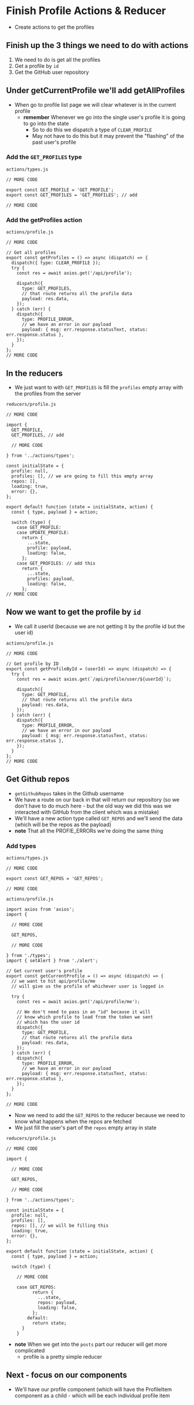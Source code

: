 # Finish Profile Actions & Reducer
* Create actions to get the profiles

## Finish up the 3 things we need to do with actions
1. We need to do is get all the profiles
2. Get a profile by `id`
3. Get the GitHub user repository

## Under getCurrentProfile we'll add getAllProfiles
* When go to profile list page we will clear whatever is in the current profile
    - **remember** Whenever we go into the single user's profile it is going to go into the state
        + So to do this we dispatch a type of `CLEAR_PROFILE`
        + May not have to do this but it may prevent the "flashing" of the past user's profile

### Add the `GET_PROFILES` type
`actions/types.js`

```
// MORE CODE

export const GET_PROFILE = 'GET_PROFILE';
export const GET_PROFILES = 'GET_PROFILES'; // add

// MORE CODE
```

### Add the getProfiles action
`actions/profile.js`

```
// MORE CODE

// Get all profiles
export const getProfiles = () => async (dispatch) => {
  dispatch({ type: CLEAR_PROFILE });
  try {
    const res = await axios.get('/api/profile');

    dispatch({
      type: GET_PROFILES,
      // that route returns all the profile data
      payload: res.data,
    });
  } catch (err) {
    dispatch({
      type: PROFILE_ERROR,
      // we have an error in our payload
      payload: { msg: err.response.statusText, status: err.response.status },
    });
  }
};
// MORE CODE
```

## In the reducers
* We just want to with `GET_PROFILES` is fill the `profiles` empty array with the profiles from the server

`reducers/profile.js`

```
// MORE CODE

import {
  GET_PROFILE,
  GET_PROFILES, // add

  // MORE CODE

} from '../actions/types';

const initialState = {
  profile: null,
  profiles: [], // we are going to fill this empty array
  repos: [],
  loading: true,
  error: {},
};

export default function (state = initialState, action) {
  const { type, payload } = action;

  switch (type) {
    case GET_PROFILE:
    case UPDATE_PROFILE:
      return {
        ...state,
        profile: payload,
        loading: false,
      };
    case GET_PROFILES: // add this
      return {
        ...state,
        profiles: payload,
        loading: false,
      };
// MORE CODE
```

## Now we want to get the profile by `id`
* We call it userId (because we are not getting it by the profile id but the user id)

`actions/profile.js`

```
// MORE CODE

// Get profile by ID
export const getProfileById = (userId) => async (dispatch) => {
  try {
    const res = await axios.get(`/api/profile/user/${userId}`);

    dispatch({
      type: GET_PROFILE,
      // that route returns all the profile data
      payload: res.data,
    });
  } catch (err) {
    dispatch({
      type: PROFILE_ERROR,
      // we have an error in our payload
      payload: { msg: err.response.statusText, status: err.response.status },
    });
  }
};
// MORE CODE
```

## Get Github repos
* `getGithubRepos` takes in the Github username
* We have a route on our back in that will return our repository (so we don't have to do much here - but the old way we did this was we interacted with GitHub from the client which was a mistake)
* We'll have a new action type called `GET_REPOS` and we'll send the data (which will be the repos as the payload)
* **note** That all the PROFIE_ERRORs we're doing the same thing

### Add types
`actions/types.js`

```
// MORE CODE

export const GET_REPOS = 'GET_REPOS';

// MORE CODE
```

`actions/profile.js`

```
import axios from 'axios';
import {

  // MORE CODE

  GET_REPOS,

  // MORE CODE

} from './types';
import { setAlert } from './alert';

// Get current user's profile
export const getCurrentProfile = () => async (dispatch) => {
  // we want to hit api/profile/me
  // will give us the profile of whichever user is logged in

  try {
    const res = await axios.get('/api/profile/me');

    // We don't need to pass in an "id" because it will
    // know which profile to load from the token we sent
    // which has the user id
    dispatch({
      type: GET_PROFILE,
      // that route returns all the profile data
      payload: res.data,
    });
  } catch (err) {
    dispatch({
      type: PROFILE_ERROR,
      // we have an error in our payload
      payload: { msg: err.response.statusText, status: err.response.status },
    });
  }
};

// MORE CODE
```

* Now we need to add the `GET_REPOS` to the reducer because we need to know what happens when the repos are fetched
* We just fill the user's part of the `repos` empty array in state

`reducers/profile.js`

```
// MORE CODE

import {

  // MORE CODE

  GET_REPOS,

  // MORE CODE

} from '../actions/types';

const initialState = {
  profile: null,
  profiles: [],
  repos: [], // we will be filling this
  loading: true,
  error: {},
};

export default function (state = initialState, action) {
  const { type, payload } = action;

  switch (type) {

    // MORE CODE

    case GET_REPOS:
          return {
            ...state,
            repos: payload,
            loading: false,
          };
        default:
          return state;
      }
    }
```

* **note** When we get into the `posts` part our reducer will get more complicated
    - profile is a pretty simple reducer

## Next - focus on our components
* We'll have our profile component (which will have the ProfileItem component as a child - which will be each individual profile item
